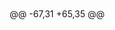 <project version="4">
  <component name="ChangeListManager">
    <list default="true" id="38d949e6-af25-4f84-bdd9-9b0faaf8b6f4" name="Default Changelist" comment="">
      <change beforePath="$PROJECT_DIR$/.idea/workspace.xml" beforeDir="false" afterPath="$PROJECT_DIR$/.idea/workspace.xml" afterDir="false" />
      <change beforePath="$PROJECT_DIR$/OCR/settings.py" beforeDir="false" afterPath="$PROJECT_DIR$/OCR/settings.py" afterDir="false" />
      <change beforePath="$PROJECT_DIR$/common/urls.py" beforeDir="false" afterPath="$PROJECT_DIR$/common/urls.py" afterDir="false" />
      <change beforePath="$PROJECT_DIR$/common/views.py" beforeDir="false" afterPath="$PROJECT_DIR$/common/views.py" afterDir="false" />
      <change beforePath="$PROJECT_DIR$/student/models.py" beforeDir="false" afterPath="$PROJECT_DIR$/student/models.py" afterDir="false" />
      <change beforePath="$PROJECT_DIR$/sathya.sqlite3" beforeDir="false" afterPath="$PROJECT_DIR$/sathya.sqlite3" afterDir="false" />
      <change beforePath="$PROJECT_DIR$/templates/common/common.html" beforeDir="false" afterPath="$PROJECT_DIR$/templates/common/common.html" afterDir="false" />
      <change beforePath="$PROJECT_DIR$/templates/common/index.html" beforeDir="false" afterPath="$PROJECT_DIR$/templates/common/index.html" afterDir="false" />
      <change beforePath="$PROJECT_DIR$/templates/common/menu.html" beforeDir="false" afterPath="$PROJECT_DIR$/templates/common/menu.html" afterDir="false" />
      <change beforePath="$PROJECT_DIR$/templates/common/otp.html" beforeDir="false" afterPath="$PROJECT_DIR$/templates/common/otp.html" afterDir="false" />
      <change beforePath="$PROJECT_DIR$/templates/common/student.html" beforeDir="false" afterPath="$PROJECT_DIR$/templates/common/student.html" afterDir="false" />
    </list>
    <option name="EXCLUDED_CONVERTED_TO_IGNORED" value="true" />
    <option name="SHOW_DIALOG" value="false" />
@@ -67,31 +65,35 @@
